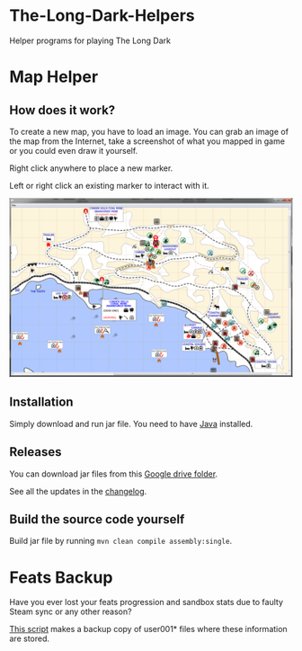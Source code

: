 # The-Long-Dark-Helpers
Helper programs for playing The Long Dark



# Map Helper

## How does it work?

To create a new map, you have to load an image. You can grab an image of the map from the Internet, take a screenshot of what you mapped in game or you could even draw it yourself.

Right click anywhere to place a new marker.

Left or right click an existing marker to interact with it.

![Screenshot](Screenshot.PNG "Screenshot")

## Installation

Simply download and run jar file. You need to have [Java](https://www.java.com/en/download/) installed.

## Releases

You can download jar files from this [Google drive folder](https://drive.google.com/open?id=1a-Tr_NBwtsMtFzHucmmitY7k2Cus0NJt).

See all the updates in the [changelog](CHANGELOG.md).

## Build the source code yourself

Build jar file by running `mvn clean compile assembly:single`.



# Feats Backup

Have you ever lost your feats progression and sandbox stats due to faulty Steam sync or any other reason?

[This script](featsBackup.bat) makes a backup copy of user001* files where these information are stored.
